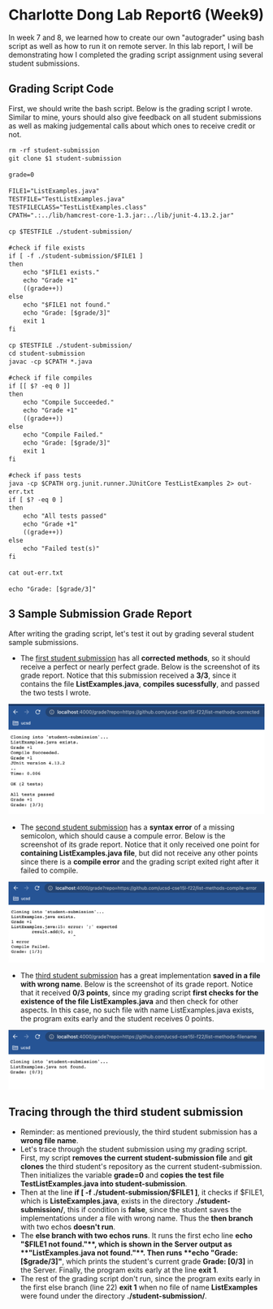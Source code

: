 # Charlotte Dong Lab Report6 (Week9)  
  
In week 7 and 8, we learned how to create our own "autograder" using bash script as well as how to run it on remote server. In this lab report, I will be demonstrating how I completed the grading script assignment using several student submissions.  

## Grading Script Code  
First, we should write the bash script. Below is the grading script I wrote. Similar to mine, yours should also give feedback on all student submissions as well as making judgemental calls about which ones to receive credit or not.  
  
```
rm -rf student-submission
git clone $1 student-submission

grade=0

FILE1="ListExamples.java"
TESTFILE="TestListExamples.java"
TESTFILECLASS="TestListExamples.class"
CPATH=".:../lib/hamcrest-core-1.3.jar:../lib/junit-4.13.2.jar"

cp $TESTFILE ./student-submission/

#check if file exists
if [ -f ./student-submission/$FILE1 ]
then 
    echo "$FILE1 exists."
    echo "Grade +1"
    ((grade++))
else 
    echo "$FILE1 not found."
    echo "Grade: [$grade/3]"
    exit 1
fi

cp $TESTFILE ./student-submission/
cd student-submission
javac -cp $CPATH *.java

#check if file compiles
if [[ $? -eq 0 ]]
then 
    echo "Compile Succeeded."
    echo "Grade +1"
    ((grade++))
else
    echo "Compile Failed."
    echo "Grade: [$grade/3]"
    exit 1
fi

#check if pass tests
java -cp $CPATH org.junit.runner.JUnitCore TestListExamples 2> out-err.txt
if [ $? -eq 0 ]
then 
    echo "All tests passed"
    echo "Grade +1"
    ((grade++))
else
    echo "Failed test(s)"
fi

cat out-err.txt

echo "Grade: [$grade/3]"
```  
  
## 3 Sample Submission Grade Report  
After writing the grading script, let's test it out by grading several student sample submissions.  
* The [first student submission](https://github.com/ucsd-cse15l-f22/list-methods-corrected) has all **corrected methods**, so it should receive a perfect or nearly perfect grade. Below is the screenshot of its grade report. Notice that this submission received a **3/3**, since it contains the file **ListExamples.java**, **compiles sucessfully**, and passed the two tests I wrote.  
    
![Image](lab7-screenshots/corrected.png)  
  
* The [second student submission](https://github.com/ucsd-cse15l-f22/list-methods-compile-error) has a **syntax error** of a missing semicolon, which should cause a compule error. Below is the screenshot of its grade report. Notice that it only received one point for **containing ListExamples.java file**, but did not receive any other points since there is a **compile error** and the grading script exited right after it failed to compile.  
  
![Image](lab7-screenshots/syntax.png)  
  
* The [third student submission](https://github.com/ucsd-cse15l-f22/list-methods-filename) has a great implementation **saved in a file with wrong name**. Below is the screenshot of its grade report. Notice that it received **0/3 points**, since my grading script **first checks for the existence of the file ListExamples.java** and then check for other aspects. In this case, no such file with name ListExamples.java exists, the program exits early and the student receives 0 points.   
  
![Image](lab7-screenshots/name.png)  
  
  
## Tracing through the third student submission  
  
* Reminder: as mentioned previously, the third student submission has a **wrong file name**.  
* Let's trace through the student submission using my grading script. First, my script **removes the current student-submission file** and **git clones** the third student's repository as the current student-submission. Then initializes the variable **grade=0** and **copies the test file TestListExamples.java into student-submission**.  
* Then at the line **if [ -f ./student-submission/$FILE1 ]**, it checks if $FILE1, which is **ListeExamples.java**, exists in the directory **./student-submission/**, this if condition is **false**, since the student saves the implementations under a file with wrong name. Thus the **then branch** with two echos **doesn't run**.  
* The **else branch with two echos runs**. It runs the first echo line **echo "$FILE1 not found."**, which is shown in the Server output as **"ListExamples.java not found."**. Then runs **echo "Grade: [$grade/3]"**, which prints the student's current grade **Grade: [0/3]** in the Server. Finally, the program exits early at the line **exit 1**.  
* The rest of the grading script don't run, since the program exits early in the first else branch (line 22) **exit 1** when no file of name **ListExamples** were found under the directory **./student-submission/**.  
  
  
  
